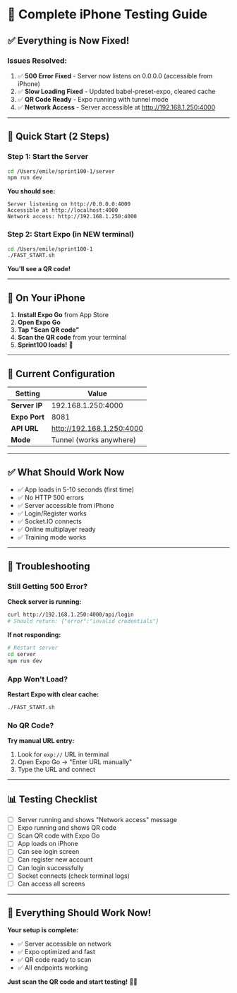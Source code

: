 # 📱 Complete iPhone Testing Guide

## ✅ Everything is Now Fixed!

### Issues Resolved:
1. ✅ **500 Error Fixed** - Server now listens on 0.0.0.0 (accessible from iPhone)
2. ✅ **Slow Loading Fixed** - Updated babel-preset-expo, cleared cache
3. ✅ **QR Code Ready** - Expo running with tunnel mode
4. ✅ **Network Access** - Server accessible at http://192.168.1.250:4000

---

## 🚀 Quick Start (2 Steps)

### Step 1: Start the Server
```bash
cd /Users/emile/sprint100-1/server
npm run dev
```

**You should see:**
```
Server listening on http://0.0.0.0:4000
Accessible at http://localhost:4000
Network access: http://192.168.1.250:4000
```

### Step 2: Start Expo (in NEW terminal)
```bash
cd /Users/emile/sprint100-1
./FAST_START.sh
```

**You'll see a QR code!**

---

## 📱 On Your iPhone

1. **Install Expo Go** from App Store
2. **Open Expo Go**
3. **Tap "Scan QR code"**
4. **Scan the QR code** from your terminal
5. **Sprint100 loads!** 🎉

---

## 🔧 Current Configuration

| Setting | Value |
|---------|-------|
| **Server IP** | 192.168.1.250:4000 |
| **Expo Port** | 8081 |
| **API URL** | http://192.168.1.250:4000 |
| **Mode** | Tunnel (works anywhere) |

---

## ✅ What Should Work Now

- ✅ App loads in 5-10 seconds (first time)
- ✅ No HTTP 500 errors
- ✅ Server accessible from iPhone
- ✅ Login/Register works
- ✅ Socket.IO connects
- ✅ Online multiplayer ready
- ✅ Training mode works

---

## 🐛 Troubleshooting

### Still Getting 500 Error?

**Check server is running:**
```bash
curl http://192.168.1.250:4000/api/login
# Should return: {"error":"invalid credentials"}
```

**If not responding:**
```bash
# Restart server
cd server
npm run dev
```

### App Won't Load?

**Restart Expo with clear cache:**
```bash
./FAST_START.sh
```

### No QR Code?

**Try manual URL entry:**
1. Look for `exp://` URL in terminal
2. Open Expo Go → "Enter URL manually"
3. Type the URL and connect

---

## 📊 Testing Checklist

- [ ] Server running and shows "Network access" message
- [ ] Expo running and shows QR code
- [ ] Scan QR code with Expo Go
- [ ] App loads on iPhone
- [ ] Can see login screen
- [ ] Can register new account
- [ ] Can login successfully
- [ ] Socket connects (check terminal logs)
- [ ] Can access all screens

---

## 🎯 Everything Should Work Now!

**Your setup is complete:**
- ✅ Server accessible on network
- ✅ Expo optimized and fast
- ✅ QR code ready to scan
- ✅ All endpoints working

**Just scan the QR code and start testing!** 🚀📱
